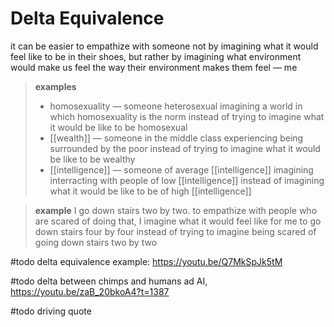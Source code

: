 # Delta Equivalence

it can be easier to empathize with someone not by imagining what it would feel like to be in their shoes, but rather by imagining what environment would make us feel the way their environment makes them feel &mdash; me

> **examples**
>
> - homosexuality &mdash; someone heterosexual imagining a world in which homosexuality is the norm instead of trying to imagine what it would be like to be homosexual
> - [[wealth]] &mdash; someone in the middle class experiencing being surrounded by the poor instead of trying to imagine what it would be like to be wealthy
> - [[intelligence]] &mdash; someone of average [[intelligence]] imagining interracting with people of low [[intelligence]] instead of imagining what it would be like to be of high [[intelligence]]

> **example** I go down stairs two by two. to empathize with people who are scared of doing that, I imagine what it would feel like for me to go down stairs four by four instead of trying to imagine being scared of going down stairs two by two

#todo delta equivalence example: <https://youtu.be/Q7MkSpJk5tM>

#todo delta between chimps and humans ad AI, <https://youtu.be/zaB_20bkoA4?t=1387>

#todo driving quote
